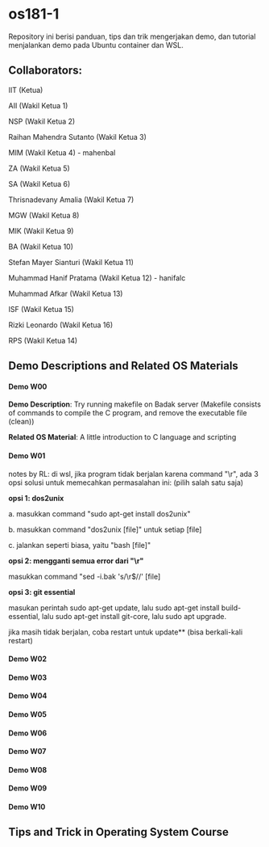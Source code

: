 # os181-1

Repository ini berisi panduan, tips dan trik mengerjakan demo, dan tutorial menjalankan demo pada Ubuntu container dan WSL.

## Collaborators:
IIT (Ketua)

AII (Wakil Ketua 1)

NSP (Wakil Ketua 2)

Raihan Mahendra Sutanto (Wakil Ketua 3)

MIM (Wakil Ketua 4) - mahenbal

ZA (Wakil Ketua 5)

SA (Wakil Ketua 6)

Thrisnadevany Amalia (Wakil Ketua 7)

MGW (Wakil Ketua 8)

MIK (Wakil Ketua 9)

BA (Wakil Ketua 10)

Stefan Mayer Sianturi (Wakil Ketua 11)

Muhammad Hanif Pratama (Wakil Ketua 12) - hanifalc

Muhammad Afkar (Wakil Ketua 13)

ISF (Wakil Ketua 15)

Rizki Leonardo (Wakil Ketua 16)

RPS (Wakil Ketua 14)

## Demo Descriptions and Related OS Materials

#### Demo W00
**Demo Description**: Try running makefile on Badak server
(Makefile consists of commands to compile the C program, and remove the executable file (clean))

**Related OS Material**: A little introduction to C language and scripting

#### Demo W01
notes by RL: di wsl, jika program tidak berjalan karena command "\r", ada 3 opsi solusi untuk memecahkan permasalahan ini: (pilih salah satu saja)

**opsi 1: dos2unix**

a. masukkan command "sudo apt-get install dos2unix"

b. masukkan command "dos2unix [file]" untuk setiap [file]

c. jalankan seperti biasa, yaitu "bash [file]"

**opsi 2: mengganti semua error dari "\r"**

masukkan command "sed -i.bak 's/\r$//' [file]

**opsi 3: git essential**

masukan perintah sudo apt-get update, lalu sudo apt-get install build-essential, lalu sudo apt-get install git-core, lalu sudo apt upgrade.

jika masih tidak berjalan, coba restart untuk update** (bisa berkali-kali restart)
#### Demo W02
#### Demo W03
#### Demo W04
#### Demo W05
#### Demo W06
#### Demo W07
#### Demo W08
#### Demo W09
#### Demo W10

## Tips and Trick in Operating System Course
